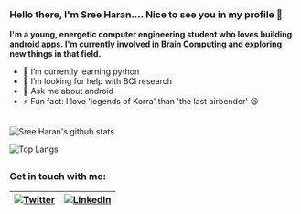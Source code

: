 ### Hello there, I'm Sree Haran.... Nice to see you in my profile 👋

**I'm a young, energetic computer engineering student who loves building android apps. I'm currently involved in Brain Computing and exploring new things in that field.**

- 🌱 I’m currently learning python
- 🤔 I’m looking for help with BCI research
- 💬 Ask me about android
- ⚡ Fun fact: I love 'legends of Korra'  than 'the last airbender' 😆

##
![Sree Haran's github stats](https://github-readme-stats.vercel.app/api?username=SreeHaran&show_icons=true&title_color=fff&icon_color=79ff97&text_color=9f9f9f&bg_color=151515)

![Top Langs](https://github-readme-stats.vercel.app/api/top-langs/?username=SreeHaran&layout=compact&title_color=fff&icon_color=79ff97&text_color=9f9f9f&bg_color=151515)

##

### Get in touch with me:
| [![Twitter](https://img.icons8.com/metro/30/000000/twitter.png)](https://twitter.com/sreeharan_23) | [![LinkedIn](https://img.icons8.com/metro/30/000000/linkedin.png)](https://www.linkedin.com/in/sreeharan23) |
|------------------------------------------------------------------------------------------------------------------------------------------------------------------------------------------------------------------------------------------------------------------------------------------------------------------------------------------------------------------------------------------------------------------------------------------------------------------------------------------------------------|------------------------------------------------------------------------------------------------------------------------------------------------------------------------------------------------------------------------------------------------------------------------------------------------------------------------------------------------------------------------------------------------------------------------------------------------------------------------------------------------------------|
